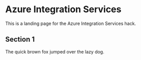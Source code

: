 # Azure Integration Services

This is a landing page for the Azure Integration Services hack.

## Section 1

The quick brown fox jumped over the lazy dog.
